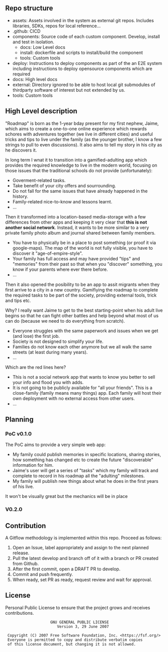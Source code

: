 
## Repo structure

- assets: Assets involved in the system as external git repos. Includes libraries, SDKs, repos for local reference...
- .github: CICD
- components: Source code of each custom component. Develop, install and test in isolation. 
  - docs: Low Level docs
  - install: dockerfile and scripts to install/build the component
  - tools: Custom tools
- deploy: Instructions to deploy components as part of the an E2E system including instructions to deploy opensource components which are required
- docs: High level docs
- external: Directory ignored to be able to host local git submodules of thirdparty software of interest but not extended by us.
- tools: Custom tools 

## High Level description

"Roadmap" is born as the 1-year bday present for my first nephew, Jaime, which aims to create a one-to-one online experience which rewards schores with adventures
together (we live in different cities) and useful tricks and tips to live under the family (as the younger brother, I know a few strings to pull to even discussions).
It also aims to tell my story in his city as he discovers it.

In long term I wnat it to transition into a gamified-adulting app which provides the required knowledge to live in the modern world, focusing on those issues that
the traditional schools do not provide (unfortunately):
- Goverment-related tasks.
- Take benefit of your city offers and sourrounding.
- Do not fall for the same issues that have already happened in the history.
- Family-related nice-to-know and lessons learnt.
- ...

Then it transformed into a location-based media-storage with a few differences from other apps and keeping it very clear that **this is not another social network**. 
Instead, it wants to be more similar to a very private family photo album and journal shared between family members. 
- You have to physically be in a place to post something (or proof it via google-maps). The map of the world is not fully visible, you have to discover it "age-of-empire-style".
- Your family has full access and may have provided "tips" and "memories" from their past so that when you "discover" something, you know if your parents where ever there before.
- ...

Then it also opened the posibility to be an app to assit migrants when they first arrive to a city in a new country. Gamifiying the roadmap to complete the required tasks to be part of the 
society, providing external tools, trick and tips etc. 

Why? I really want Jaime to get to the best starting-point when his adult live begins so that he can fight other battles and help beyond what most of us can do (because we need to do everything from scratch).
- Everyone struggles with the same paperwork and issues when we get (and lose) the first job.
- Society is not designed to simplify your life. 
- Families do not know each other anymore but we all walk the same streets (at least during many years).
- ...

Which are the red lines here?
- This is not a social network app that wants to know you better to sell your info and flood you with adds. 
- It is not going to be publicly available for "all your friends". This is a close-family (family means many things) app. Each family will host their own deployment with no external access from other users.
- ...

## Planning

### PoC v0.1.0

The PoC aims to provide a very simple web app:
- My family could publish memories in specific locations, sharing stories, how something has changed etc to create the future "discoverable" information for him.
- Jaime's user will get a series of "tasks" which my family will track and complete to record in his roadmap all the "adulting" milestones.
- My family will publish new things about what he does in the first years of his live.

It won't be visually great but the mechanics will be in place

### V0.2.0



## Contribution

A Gitflow methodology is implemented within this repo. Proceed as follows:

1. Open an Issue, label appropriately and assign to the next planned release.
2. Pull the latest develop and branch off of it with a branch or PR created from Github.
4. After the first commit, open a DRAFT PR to develop.
3. Commit and push frequently.
4. When ready, set PR as ready, request review and wait for approval.

## License

Personal Public License to ensure that the project grows and receives contributions.

```text
                    GNU GENERAL PUBLIC LICENSE
                       Version 3, 29 June 2007

 Copyright (C) 2007 Free Software Foundation, Inc. <https://fsf.org/>
 Everyone is permitted to copy and distribute verbatim copies
 of this license document, but changing it is not allowed.

```
